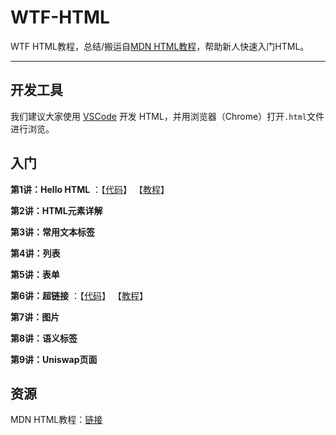 # WTF-HTML

WTF HTML教程，总结/搬运自[MDN HTML教程]((https://developer.mozilla.org/zh-CN/docs/Learn/HTML))，帮助新人快速入门HTML。

---

## 开发工具

我们建议大家使用 [VSCode](https://code.visualstudio.com/download) 开发 HTML，并用浏览器（Chrome）打开`.html`文件进行浏览。

## 入门

**第1讲：Hello HTML** ：【[代码](https://github.com/WTFAcademy/WTF-HTML/blob/main/01_HelloHTML)】 【[教程](https://github.com/WTFAcademy/WTF-HTML/blob/main/01_HelloHTML/readme.md)】

**第2讲：HTML元素详解**

**第3讲：常用文本标签**

**第4讲：列表**

**第5讲：表单**

**第6讲：超链接** ：【[代码](https://github.com/WTFAcademy/WTF-HTML/blob/main/06_Hyperlink)】 【[教程](https://github.com/WTFAcademy/WTF-HTML/blob/main/06_Hyperlink/readme.md)】

**第7讲：图片**

**第8讲：语义标签**

**第9讲：Uniswap页面**

## 资源

MDN HTML教程：[链接](https://developer.mozilla.org/zh-CN/docs/Learn/HTML)
